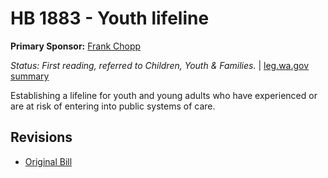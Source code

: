 # HB 1883 - Youth lifeline
**Primary Sponsor:** [Frank Chopp](/person/leg/frank.chopp.md)

*Status: First reading, referred to Children, Youth & Families.* | [leg.wa.gov summary](https://app.leg.wa.gov/billsummary?BillNumber=1883&Year=2021)

Establishing a lifeline for youth and young adults who have experienced or are at risk of entering into public systems of care.

## Revisions
* [Original Bill](1/)